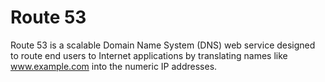 # Route 53

Route 53 is a scalable Domain Name System (DNS) web service designed to route end users to Internet applications by translating names like www.example.com into the numeric IP addresses.
